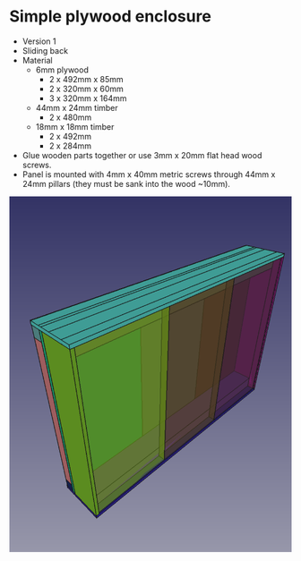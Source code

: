 # Simple plywood enclosure

* Version 1
* Sliding back
* Material
  * 6mm plywood
    * 2 x 492mm x 85mm
    * 2 x 320mm x 60mm
    * 3 x 320mm x 164mm
  * 44mm x 24mm timber
    * 2 x 480mm
  * 18mm x 18mm timber
    * 2 x 492mm
    * 2 x 284mm
* Glue wooden parts together or use 3mm x 20mm flat head wood screws.
* Panel is mounted with 4mm x 40mm metric screws through 44mm x 24mm pillars (they must be sank into the wood ~10mm).

![Plan](screenshot.png)